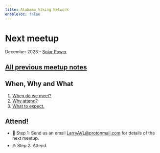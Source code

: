 ```yaml
---
title: Alabama Viking Network
enableToc: false
---
```


# Next meetup
December 2023 - [Solar Power](meetups/solar_power.md)

## [All previous meetup notes](calendar.md)

## When, Why and What

1. [When do we meet?](calendar)
2. [Why attend?](why)
3. [What to expect.](meetings)

## Attend!
- 🎯 Step 1: Send us an email LarryAVL@protonmail.com for details of the next meetup.
- ⛵ Step 2: Attend.